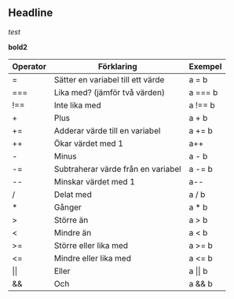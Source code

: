 ## Headline

<i>test</i>

<b>bold2</b>

| Operator | Förklaring                         | Exempel  |
| -------- | ---------------------------------- | -------- |
| =        | Sätter en variabel till ett värde  | a = b    |
| ===      | Lika med? (jämför två värden)      | a === b  |
| !==      | Inte lika med                      | a !== b  |
| +        | Plus                               | a + b    |
| +=       | Adderar värde till en variabel     | a += b   |
| ++       | Ökar värdet med 1                  | a++      |
| -        | Minus                              | a - b    |
| -=       | Subtraherar värde från en variabel | a -= b   |
| --       | Minskar värdet med 1               | a--      |
| /        | Delat med                          | a / b    |
| \*       | Gånger                             | a \* b   |
| >        | Större än                          | a > b    |
| <        | Mindre än                          | a < b    |
| >=       | Större eller lika med              | a >= b   |
| <=       | Mindre eller lika med              | a <= b   |
| \|\|     | Eller                              | a \|\| b |
| &&       | Och                                | a && b   |
